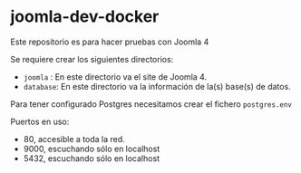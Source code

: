 # joomla-dev-docker
Este repositorio es para hacer pruebas con Joomla 4

Se requiere crear los siguientes directorios:
- `joomla` : En este directorio va el site de Joomla 4.
- `database`: En este directorio va la información de la(s) base(s) de datos.

Para tener configurado Postgres necesitamos crear el fichero `postgres.env`

Puertos en uso:
- 80, accesible a toda la red.
- 9000, escuchando sólo en localhost
- 5432, escuchando sólo en localhost